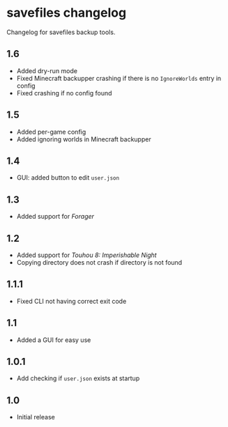 # savefiles changelog

Changelog for savefiles backup tools.

## 1.6

- Added dry-run mode
- Fixed Minecraft backupper crashing if there is no `IgnoreWorlds` entry in config
- Fixed crashing if no config found

## 1.5

- Added per-game config
- Added ignoring worlds in Minecraft backupper

## 1.4

- GUI: added button to edit `user.json`

## 1.3

- Added support for *Forager*

## 1.2

- Added support for *Touhou 8: Imperishable Night*
- Copying directory does not crash if directory is not found

## 1.1.1

- Fixed CLI not having correct exit code

## 1.1

- Added a GUI for easy use

## 1.0.1

- Add checking if `user.json` exists at startup

## 1.0

- Initial release
